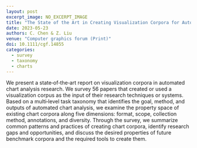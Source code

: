 ```yaml
---
layout: post
excerpt_image: NO_EXCERPT_IMAGE
title: "The State of the Art in Creating Visualization Corpora for Automated Chart Analysis"
date: 2023-05-23
authors: C. Chen & Z. Liu
venue: "Computer graphics forum (Print)"
doi: 10.1111/cgf.14855
categories:
  - survey
  - taxonomy
  - charts
---
```

We present a state‐of‐the‐art report on visualization corpora in automated chart analysis research. We survey 56 papers that created or used a visualization corpus as the input of their research techniques or systems. Based on a multi‐level task taxonomy that identifies the goal, method, and outputs of automated chart analysis, we examine the property space of existing chart corpora along five dimensions: format, scope, collection method, annotations, and diversity. Through the survey, we summarize common patterns and practices of creating chart corpora, identify research gaps and opportunities, and discuss the desired properties of future benchmark corpora and the required tools to create them.
